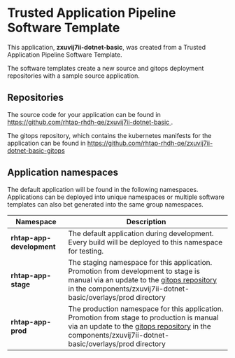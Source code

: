 # Trusted Application Pipeline Software Template

This application, **zxuvij7ii-dotnet-basic**, was created from a Trusted Application Pipeline Software Template.

The software templates create a new source and gitops deployment repositories with a sample source application. 

## Repositories

The source code for your application can be found in [https://github.com/rhtap-rhdh-qe/zxuvij7ii-dotnet-basic ](https://github.com/rhtap-rhdh-qe/zxuvij7ii-dotnet-basic ).
 
The gitops repository, which contains the kubernetes manifests for the application can be found in 
[https://github.com/rhtap-rhdh-qe/zxuvij7ii-dotnet-basic-gitops ](https://github.com/rhtap-rhdh-qe/zxuvij7ii-dotnet-basic-gitops ) 

## Application namespaces 

The default application will be found in the following namespaces. Applications can be deployed into unique namespaces or multiple software templates can also bet generated into the same group namespaces.  

|  Namespace   |  Description   |  
| -------- | -------- |   
| **rhtap-app-development** | The default application during development. Every build will be deployed to this namespace for testing. | 
| **rhtap-app-stage** | The staging namespace for this application. Promotion from development to stage is manual via an update to the [gitops repository](https://github.com/rhtap-rhdh-qe/zxuvij7ii-dotnet-basic-gitops ) in the components/zxuvij7ii-dotnet-basic/overlays/prod directory |  
| **rhtap-app-prod** | The production namespace for this application. Promotion from stage to production is manual via an update to the [gitops repository](https://github.com/rhtap-rhdh-qe/zxuvij7ii-dotnet-basic-gitops ) in the components/zxuvij7ii-dotnet-basic/overlays/prod directory | 